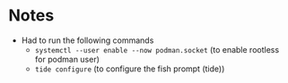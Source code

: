 # Notes

- Had to run the following commands
  - `systemctl --user enable --now podman.socket` (to enable rootless for podman user)
  - `tide configure` (to configure the fish prompt (tide))
